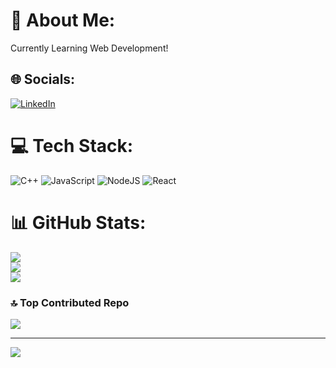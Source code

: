 # 💫 About Me:
Currently Learning Web Development!


## 🌐 Socials:
[![LinkedIn](https://img.shields.io/badge/LinkedIn-%230077B5.svg?logo=linkedin&logoColor=white)](https://linkedin.com/in/nikhila-kummetha) 

# 💻 Tech Stack:
![C++](https://img.shields.io/badge/c++-%2300599C.svg?style=for-the-badge&logo=c%2B%2B&logoColor=white) ![JavaScript](https://img.shields.io/badge/javascript-%23323330.svg?style=for-the-badge&logo=javascript&logoColor=%23F7DF1E) ![NodeJS](https://img.shields.io/badge/node.js-6DA55F?style=for-the-badge&logo=node.js&logoColor=white) ![React](https://img.shields.io/badge/react-%2320232a.svg?style=for-the-badge&logo=react&logoColor=%2361DAFB)
# 📊 GitHub Stats:
![](https://github-readme-stats.vercel.app/api?username=NikhilaKummetha&theme=dark&hide_border=false&include_all_commits=false&count_private=false)<br/>
![](https://nirzak-streak-stats.vercel.app/?user=NikhilaKummetha&theme=dark&hide_border=false)<br/>
![](https://github-readme-stats.vercel.app/api/top-langs/?username=NikhilaKummetha&theme=dark&hide_border=false&include_all_commits=false&count_private=false&layout=compact)

### 🔝 Top Contributed Repo
![](https://github-contributor-stats.vercel.app/api?username=NikhilaKummetha&limit=5&theme=dark&combine_all_yearly_contributions=true)

---
[![](https://visitcount.itsvg.in/api?id=NikhilaKummetha&icon=0&color=0)](https://visitcount.itsvg.in)

<!-- Proudly created with GPRM ( https://gprm.itsvg.in ) -->
